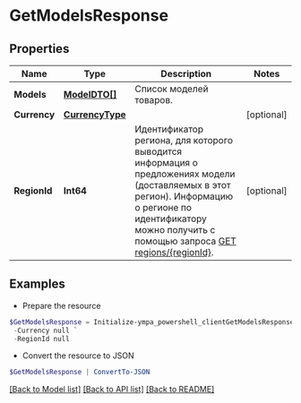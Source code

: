 # GetModelsResponse
## Properties

Name | Type | Description | Notes
------------ | ------------- | ------------- | -------------
**Models** | [**ModelDTO[]**](ModelDTO.md) | Список моделей товаров. | 
**Currency** | [**CurrencyType**](CurrencyType.md) |  | [optional] 
**RegionId** | **Int64** | Идентификатор региона, для которого выводится информация о предложениях модели (доставляемых в этот регион).  Информацию о регионе по идентификатору можно получить с помощью запроса [GET regions/{regionId}](../../reference/regions/searchRegionsById.md).  | [optional] 

## Examples

- Prepare the resource
```powershell
$GetModelsResponse = Initialize-ympa_powershell_clientGetModelsResponse  -Models null `
 -Currency null `
 -RegionId null
```

- Convert the resource to JSON
```powershell
$GetModelsResponse | ConvertTo-JSON
```

[[Back to Model list]](../README.md#documentation-for-models) [[Back to API list]](../README.md#documentation-for-api-endpoints) [[Back to README]](../README.md)

